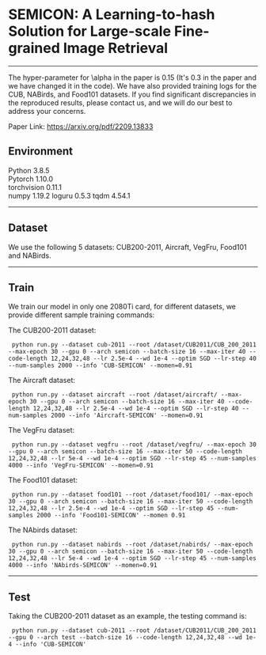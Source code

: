 # SEMICON: A Learning-to-hash Solution for Large-scale Fine-grained Image Retrieval
--------------------------
The hyper-parameter for \alpha in the paper is 0.15 (It's 0.3 in the paper and we have changed it in the code). We have also provided training logs for the CUB, NABirds, and Food101 datasets. If you find significant discrepancies in the reproduced results, please contact us, and we will do our best to address your concerns.

Paper Link: https://arxiv.org/pdf/2209.13833

## Environment

Python 3.8.5  
Pytorch 1.10.0  
torchvision 0.11.1  
numpy 1.19.2
loguru 0.5.3
tqdm 4.54.1

--------------------------
## Dataset
We use the following 5 datasets: CUB200-2011, Aircraft, VegFru, Food101 and NABirds.

--------------------------
## Train

We train our model in only one 2080Ti card, for different datasets, we provide different sample training commands:  

The CUB200-2011 dataset:

     python run.py --dataset cub-2011 --root /dataset/CUB2011/CUB_200_2011 --max-epoch 30 --gpu 0 --arch semicon --batch-size 16 --max-iter 40 --code-length 12,24,32,48 --lr 2.5e-4 --wd 1e-4 --optim SGD --lr-step 40 --num-samples 2000 --info 'CUB-SEMICON' --momen=0.91

The Aircraft dataset:

     python run.py --dataset aircraft --root /dataset/aircraft/ --max-epoch 30 --gpu 0 --arch semicon --batch-size 16 --max-iter 40 --code-length 12,24,32,48 --lr 2.5e-4 --wd 1e-4 --optim SGD --lr-step 40 --num-samples 2000 --info 'Aircraft-SEMICON' --momen=0.91

The VegFru dataset:

     python run.py --dataset vegfru --root /dataset/vegfru/ --max-epoch 30 --gpu 0 --arch semicon --batch-size 16 --max-iter 50 --code-length 12,24,32,48 --lr 5e-4 --wd 1e-4 --optim SGD --lr-step 45 --num-samples 4000 --info 'VegFru-SEMICON' --momen=0.91

The Food101 dataset:

     python run.py --dataset food101 --root /dataset/food101/ --max-epoch 30 --gpu 0 --arch semicon --batch-size 16 --max-iter 50 --code-length 12,24,32,48 --lr 2.5e-4 --wd 1e-4 --optim SGD --lr-step 45 --num-samples 2000 --info 'Food101-SEMICON' --momen 0.91

The NAbirds dataset:
     
     python run.py --dataset nabirds --root /dataset/nabirds/ --max-epoch 30 --gpu 0 --arch semicon --batch-size 16 --max-iter 50 --code-length 12,24,32,48 --lr 5e-4 --wd 1e-4 --optim SGD --lr-step 45 --num-samples 4000 --info 'NAbirds-SEMICON' --momen=0.91

--------------------------
## Test

Taking the CUB200-2011 dataset as an example, the testing command is:  

     python run.py --dataset cub-2011 --root /dataset/CUB2011/CUB_200_2011 --gpu 0 --arch test --batch-size 16 --code-length 12,24,32,48 --wd 1e-4 --info 'CUB-SEMICON'


